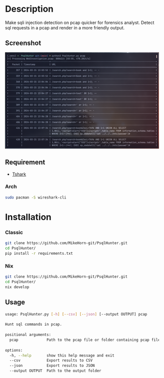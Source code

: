 # Description

Make sqli injection detection on pcap quicker for forensics analyst.
Detect sql requests in a pcap and render in a more friendly output.

## Screenshot

![image](./.assets/screen.png)

## Requirement

- [Tshark](https://www.wireshark.org/docs/man-pages/tshark.html)

### Arch

```bash
sudo pacman -S wireshark-cli
```

# Installation

### Classic

```bash
git clone https://github.com/MikeHorn-git/PsqlHunter.git
cd PsqlHunter/
pip install -r requirements.txt
```

### Nix

```bash
git clone https://github.com/MikeHorn-git/PsqlHunter.git
cd PsqlHunter/
nix develop
```

## Usage

```bash
usage: PsqlHunter.py [-h] [--csv] [--json] [--output OUTPUT] pcap

Hunt sql commands in pcap.

positional arguments:
  pcap             Path to the pcap file or folder containing pcap files

options:
  -h, --help       show this help message and exit
  --csv            Export results to CSV
  --json           Export results to JSON
  --output OUTPUT  Path to the output folder
```

